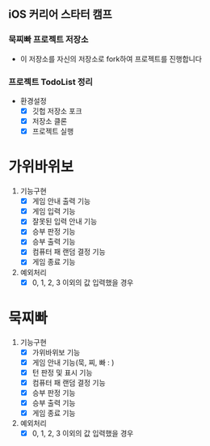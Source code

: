 ## iOS 커리어 스타터 캠프

### 묵찌빠 프로젝트 저장소

- 이 저장소를 자신의 저장소로 fork하여 프로젝트를 진행합니다

### 프로젝트 TodoList 정리

- 환경설정
    - [x]  깃헙 저장소 포크
    - [x]  저장소 클론
    - [x]  프로젝트 실행

# 가위바위보

1. 기능구현
    - [x]  게임 안내 출력 기능
    - [x]  게임 입력 기능
    - [x]  잘못된 입력 안내 기능
    - [x]  승부 판정 기능
    - [x]  승부 출력 기능
    - [x]  컴퓨터 패 랜덤 결정 기능
    - [x]  게임 종료 기능
2. 예외처리
    - [x]  0, 1, 2, 3 이외의 값 입력했을 경우

# 묵찌빠

1. 기능구현
    - [x]  가위바위보 기능
    - [x]  게임 안내 기능(묵, 찌, 빠 : )
    - [x]  턴 판정 및 표시 기능
    - [x]  컴퓨터 패 랜덤 결정 기능
    - [x]  승부 판정 기능
    - [x]  승부 출력 기능
    - [x]  게임 종료 기능
2. 예외처리
    - [x]  0, 1, 2, 3 이외의 값 입력했을 경우
